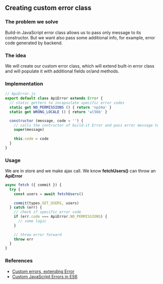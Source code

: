 ## Creating custom error class
### The problem we solve
Build-in JavaScript error class allows us to pass only message to its constructor. But we want also pass some additional info, for example, error code  generated by backend.
### The idea
We will create our custom error class, which will extend built-in error class and will populate it with additional fields or/and methods.
### Implementation
```javascript
// ApiError.js
export default class ApiError extends Error {
  // static getters to incapsulate specific error codes
  static get NO_PERMISSIONS () { return 'np24a' }
  static get WRONG_LOCALE () { return 'wl56b' }

  constructor (message, code = '') {
    // calls the contructor of build-it Error and pass error message to it
    super(message)
    
    this.code = code
  }
}
```
### Usage
We are in store and we make ajax call. We know **fetchUsers()** can throw an **ApiError**
```javascript
async fetch ({ commit }) {
  try {
    const users = await fetchUsers()
    
    commit(types.SET_USERS, users)
  } catch (err) {
    // check if specific error code
    if (err.code === ApiError.NO_PERMISSIONS) {
      // some logic
    }
    
    // throw error forward
    throw err
  }
}
```

### References
- [Custom errors, extending Error](https://javascript.info/custom-errors)
- [Custom JavaScript Errors in ES6](https://medium.com/@xjamundx/custom-javascript-errors-in-es6-aa891b173f87)
